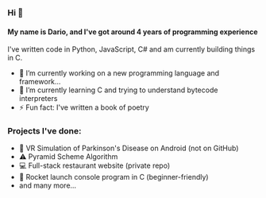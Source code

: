 ### Hi 👋

#### My name is Dario, and I've got around 4 years of programming experience

I've written code in Python, JavaScript, C# and am currently building things in C.

- 🔭 I’m currently working on a new programming language and framework...
- 🌱 I’m currently learning C and trying to understand bytecode interpreters
- ⚡ Fun fact: I've written a book of poetry

### Projects I've done:

- 👾 VR Simulation of Parkinson's Disease on Android (not on GitHub)
- ⚠️ Pyramid Scheme Algorithm
- 💻 Full-stack restaurant website (private repo)
- 🚀 Rocket launch console program in C (beginner-friendly)
- and many more...